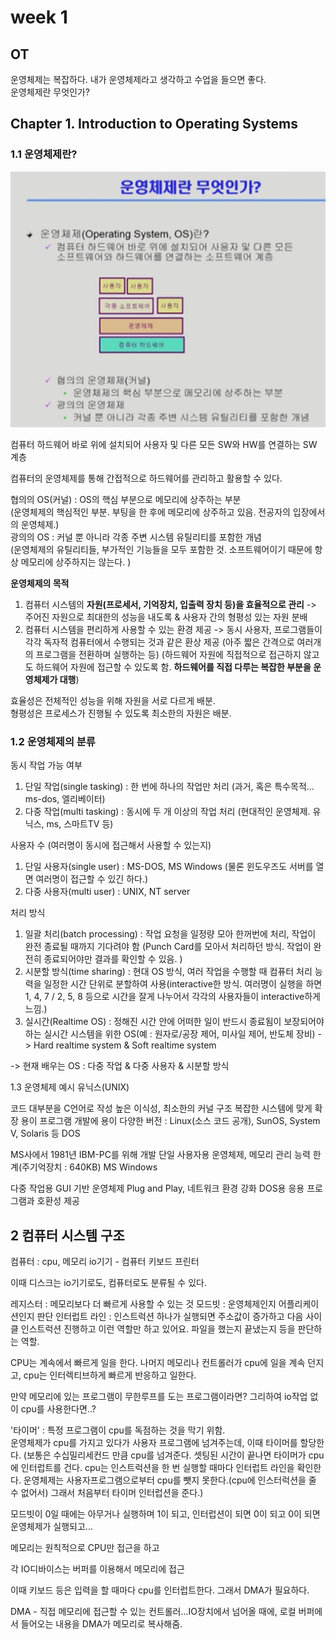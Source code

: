 # week 1

## OT

운영체제는 복잡하다. 내가 운영체제라고 생각하고 수업을 들으면 좋다.  
운영체제란 무엇인가?

## Chapter 1. Introduction to Operating Systems

### 1.1 운영체제란?

![os](../../src/OS_1-1.PNG)

컴퓨터 하드웨어 바로 위에 설치되어 사용자 및 다른 모든 SW와 HW를 연결하는 SW 계층

컴퓨터의 운영체제를 통해 간접적으로 하드웨어를 관리하고 활용할 수 있다.

협의의 OS(커널) : OS의 핵심 부분으로 메모리에 상주하는 부분  
(운영체제의 핵심적인 부분. 부팅을 한 후에 메모리에 상주하고 있음. 전공자의 입장에서의 운영체제.)  
광의의 OS : 커널 뿐 아니라 각종 주변 시스템 유틸리티를 포함한 개념  
(운영체제의 유틸리티들, 부가적인 기능들을 모두 포함한 것. 소프트웨어이기 때문에 항상 메모리에 상주하지는 않는다. )

**운영체제의 목적**

1. 컴퓨터 시스템의 **자원(프로세서, 기억장치, 입출력 장치 등)을 효율적으로 관리** -> 주어진 자원으로 최대한의 성능을 내도록 & 사용자 간의 형평성 있는 자원 분배
2. 컴퓨터 시스템을 편리하게 사용할 수 있는 환경 제공 -> 동시 사용자, 프로그램들이 각각 독자적 컴퓨터에서 수행되는 것과 같은 환상 제공 (아주 짧은 간격으로 여러개의 프로그램을 전환하며 실행하는 등) (하드웨어 자원에 직접적으로 접근하지 않고도 하드웨어 자원에 접근할 수 있도록 함. **하드웨어를 직접 다루는 복잡한 부분을 운영체제가 대행**)

효율성은 전체적인 성능을 위해 자원을 서로 다르게 배분.  
형평성은 프로세스가 진행될 수 있도록 최소한의 자원은 배분.

### 1.2 운영체제의 분류

동시 작업 가능 여부

1. 단일 작업(single tasking) : 한 번에 하나의 작업만 처리 (과거, 혹은 특수목적... ms-dos, 엘리베이터)
2. 다중 작업(multi tasking) : 동시에 두 개 이상의 작업 처리 (현대적인 운영체제. 유닉스, ms, 스마트TV 등)

사용자 수 (여러명이 동시에 접근해서 사용할 수 있는지)

1. 단일 사용자(single user) : MS-DOS, MS Windows (물론 윈도우즈도 서버를 열면 여러명이 접근할 수 있긴 하다.)
2. 다중 사용자(multi user) : UNIX, NT server

처리 방식

1. 일괄 처리(batch processing) : 작업 요청을 일정량 모아 한꺼번에 처리, 작업이 완전 종료될 때까지 기다려야 함 (Punch Card를 모아서 처리하던 방식. 작업이 완전히 종료되어야만 결과를 확인할 수 있음. )
2. 시분할 방식(time sharing) : 현대 OS 방식, 여러 작업을 수행할 때 컴퓨터 처리 능력을 일정한 시간 단위로 분할하여 사용(interactive한 방식. 여러명이 실행을 하면 1, 4, 7 / 2, 5, 8 등으로 시간을 잘게 나누어서 각각의 사용자들이 interactive하게 느낌.)
3. 실시간(Realtime OS) : 정해진 시간 안에 어떠한 일이 반드시 종료됨이 보장되어야 하는 실시간 시스템을 위한 OS(예 : 원자로/공장 제어, 미사일 제어, 반도체 장비) -> Hard realtime system & Soft realtime system

-> 현재 배우는 OS : 다중 작업 & 다중 사용자 & 시분할 방식

1.3 운영체제 예시
유닉스(UNIX)

코드 대부분을 C언어로 작성
높은 이식성, 최소한의 커널 구조
복잡한 시스템에 맞게 확장 용이
프로그램 개발에 용이
다양한 버전 : Linux(소스 코드 공개), SunOS, System V, Solaris 등
DOS

MS사에서 1981년 IBM-PC를 위해 개발
단일 사용자용 운영체제, 메모리 관리 능력 한계(주기억장치 : 640KB)
MS Windows

다중 작업용 GUI 기반 운영체제
Plug and Play, 네트워크 환경 강화
DOS용 응용 프로그램과 호환성 제공


## 2 컴퓨터 시스템 구조
컴퓨터 : cpu, 메모리
io기기 - 컴퓨터 키보드 프린터

이때 디스크는 io기기로도, 컴퓨터로도 분류될 수 있다.  


레지스터 : 메모리보다 더 빠르게 사용할 수 있는 것
모드빗 : 운영체제인지 어플리케이션인지 판단
인터럽트 라인 : 인스트럭션 하나가 실행되면 주소값이 증가하고 다음 사이클 인스트럭션 진행하고 이런 역할만 하고 있어요. 파일을 했는지 끝냈는지 등을 판단하는 역할.  

CPU는 계속에서 빠르게 일을 한다. 나머지 메모리나 컨트롤러가 cpu에 일을 계속 던지고, cpu는 인터렉티브하게 빠르게 반응하고 일한다.   

만약 메모리에 있는 프로그램이 무한루프를 도는 프로그램이라면? 그리하여 io작업 없이 cpu를 사용한다면..?

'타이머' : 특정 프로그램이 cpu를 독점하는 것을 막기 위함.   
운영체제가 cpu를 가지고 있다가 사용자 프로그램에 넘겨주는데, 이때 타이머를 할당한다. (보통은 수십밀리세컨드 만큼 cpu를 넘겨준다. 셋팅된 시간이 끝나면 타이머가 cpu에 인터럽트를 건다. cpu는 인스트럭션을 한 번 실행할 때마다 인터럽트 라인을 확인한다. 운영체제는 사용자프로그램으로부터 cpu를 뺏지 못한다.(cpu에 인스터럭션을 줄 수 없어서) 그래서 처음부터 타이머 인터럽션을 준다.)

모드빗이 0일 때에는 아무거나 실행하며 1이 되고,
인터럽션이 되면 0이 되고
0이 되면 운영체제가 실행되고...


메모리는 원칙적으로 CPU만 접근을 하고

각 IO디바이스는 버퍼를 이용해서 메모리에 접근

이때 키보드 등은 입력을 할 때마다 cpu를 인터럽트한다. 그래서 DMA가 필요하다. 

DMA - 직접 메모리에 접근할 수 있는 컨트롤러...IO장치에서 넘어올 때에, 로컬 버퍼에서 들어오는 내용을 DMA가 메모리로 복사해줌. 
